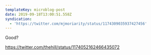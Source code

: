 ```yaml
---
templateKey: microblog-post
date: 2019-09-18T13:00:51.558Z
syndication:
  - 'https://twitter.com/mjmoriarity/status/1174309035937427456'
---
```


Good?

https://twitter.com/thehill/status/1174052162466435072
